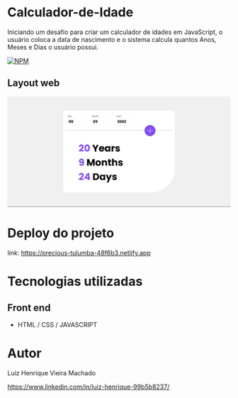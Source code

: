 # Calculador-de-Idade
Iniciando um desafio para criar um calculador de idades em JavaScript, o usuário coloca a data de nascimento e o sistema calcula quantos Anos, Meses e Dias o usuário possui. <br>


[![NPM](https://img.shields.io/npm/l/react)](https://github.com/Luiz-Hznrique/Calculador-de-Idade/blob/master/LICENSE) 

## Layout web
![Web 1](https://github.com/Luiz-Hznrique/Calculador-de-Idade/blob/main/assets/images/ProjetoCalculadorDeIdade.png)


# Deploy do projeto
link: https://precious-tulumba-48f6b3.netlify.app

# Tecnologias utilizadas
## Front end
- HTML / CSS / JAVASCRIPT 


# Autor

Luiz Henrique Vieira Machado

https://www.linkedin.com/in/luiz-henrique-99b5b8237/


